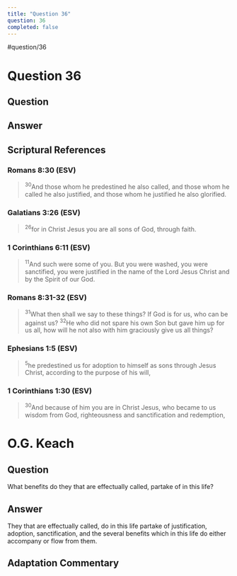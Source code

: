 ```yaml
---
title: "Question 36"
question: 36
completed: false
---
```

#question/36
# Question 36

## Question


## Answer


## Scriptural References
### Romans 8:30 (ESV)
> <sup>30</sup>And those whom he predestined he also called, and those whom he called he also justified, and those whom he justified he also glorified.

### Galatians 3:26 (ESV)
> <sup>26</sup>for in Christ Jesus you are all sons of God, through faith.

### 1 Corinthians 6:11 (ESV)
> <sup>11</sup>And such were some of you. But you were washed, you were sanctified, you were justified in the name of the Lord Jesus Christ and by the Spirit of our God.

### Romans 8:31-32 (ESV)
> <sup>31</sup>What then shall we say to these things? If God is for us, who can be against us?
> <sup>32</sup>He who did not spare his own Son but gave him up for us all, how will he not also with him graciously give us all things?

### Ephesians 1:5 (ESV)
> <sup>5</sup>he predestined us for adoption to himself as sons through Jesus Christ, according to the purpose of his will,

### 1 Corinthians 1:30 (ESV)
> <sup>30</sup>And because of him you are in Christ Jesus, who became to us wisdom from God, righteousness and sanctification and redemption,

# O.G. Keach
## Question
What benefits do they that are effectually called, partake of in this life?

## Answer
They that are effectually called, do in this life partake of justification, adoption, sanctification, and the several benefits which in this life do either accompany or flow from them.

## Adaptation Commentary
